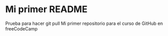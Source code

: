 # Mi primer README

Prueba para hacer git pull
Mi primer repositorio para el curso de GitHub en freeCodeCamp
